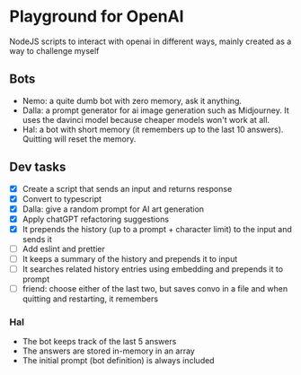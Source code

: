 # Playground for OpenAI

NodeJS scripts to interact with openai in different ways, mainly created as a way to challenge myself

## Bots

- Nemo: a quite dumb bot with zero memory, ask it anything.
- Dalla: a prompt generator for ai image generation such as Midjourney. It uses the davinci model because cheaper models won't work at all.
- Hal: a bot with short memory (it remembers up to the last 10 answers). Quitting will reset the memory.

## Dev tasks

- [x] Create a script that sends an input and returns response
- [x] Convert to typescript
- [x] Dalla: give a random prompt for AI art generation
- [x] Apply chatGPT refactoring suggestions
- [x] It prepends the history (up to a prompt + character limit) to the input and sends it
- [ ] Add eslint and prettier
- [ ] It keeps a summary of the history and prepends it to input
- [ ] It searches related history entries using embedding and prepends it to prompt
- [ ] friend: choose either of the last two, but saves convo in a file and when quitting and restarting, it remembers

### Hal

- The bot keeps track of the last 5 answers
- The answers are stored in-memory in an array
- The initial prompt (bot definition) is always included

